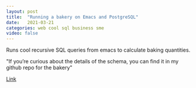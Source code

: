 ```yaml
---
layout: post
title:  "Running a bakery on Emacs and PostgreSQL"
date:   2021-03-21
categories: web cool sql business sme
video: false
---
```


Runs cool recursive SQL queries from emacs to calculate baking quantities.

"If you’re curious about the details of the schema, you can find it in my github repo for the bakery"

[Link](//bofh.org.uk/2019/02/25/baking-with-emacs/)